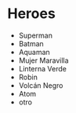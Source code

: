 # Heroes

* Superman
* Batman
* Aquaman
* Mujer Maravilla
* Linterna Verde
* Robin
* Volcán Negro
* Atom
* otro

